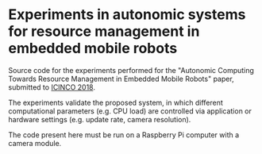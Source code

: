 # Experiments in autonomic systems for resource management in embedded mobile robots

Source code for the experiments performed for the "Autonomic Computing Towards Resource Management in Embedded Mobile Robots" paper, submitted to [ICINCO 2018](http://www.icinco.org/).

The experiments validate the proposed system, in which different computational parameters (e.g. CPU load) are controlled via application or hardware settings (e.g. update rate, camera resolution).

The code present here must be run on a Raspberry Pi computer with a camera module.
